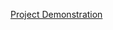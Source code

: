 [Project Demonstration]("https://drive.google.com/file/d/12TY1WbM_hUH9M3pGUJAr-ITQWWhYnnry/view?usp=drive_link")
